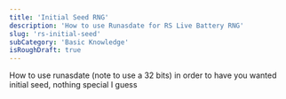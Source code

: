 ```yaml
---
title: 'Initial Seed RNG'
description: 'How to use Runasdate for RS Live Battery RNG'
slug: 'rs-initial-seed'
subCategory: 'Basic Knowledge'
isRoughDraft: true
---
```


How to use runasdate (note to use a 32 bits) in order to have you wanted initial seed, nothing special I guess
